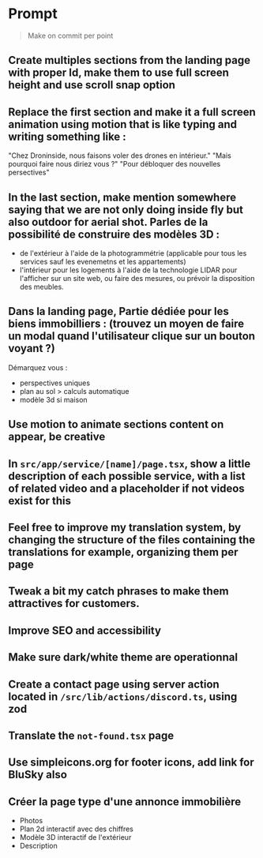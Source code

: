 # Prompt

> Make on commit per point

## Create multiples sections from the landing page with proper Id, make them to use full screen height and use scroll snap option

## Replace the first section and make it a full screen animation using motion that is like typing and writing something like :
"Chez Droninside, nous faisons voler des drones en intérieur."
"Mais pourquoi faire nous diriez vous ?"
"Pour débloquer des nouvelles persectives"

## In the last section, make mention somewhere saying that we are not only doing inside fly but also outdoor for aerial shot. Parles de la possibilité de construire des modèles 3D :
- de l'extérieur à l'aide de la photogrammétrie (applicable pour tous les services sauf les evenemetns et les appartements)
- l'intérieur pour les logements à l'aide de la technologie LIDAR pour l'afficher sur un site web, ou faire des mesures, ou prévoir la disposition des meubles.

## Dans la landing page, Partie dédiée pour les biens immobilliers : (trouvez un moyen de faire un modal quand l'utilisateur clique sur un bouton voyant ?)
Démarquez vous :
- perspectives uniques
- plan au sol > calculs automatique
- modèle 3d si maison

## Use motion to animate sections content on appear, be creative

## In `src/app/service/[name]/page.tsx`, show a little description of each possible service, with a list of related video and a placeholder if not videos exist for this

## Feel free to improve my translation system, by changing the structure of the files containing the translations for example, organizing them per page

## Tweak a bit my catch phrases to make them attractives for customers.

## Improve SEO and accessibility

## Make sure dark/white theme are operationnal

## Create a contact page using server action located in `/src/lib/actions/discord.ts`, using zod

## Translate the `not-found.tsx` page

## Use simpleicons.org for footer icons, add link for BluSky also

## Créer la page type d'une annonce immobilière
- Photos
- Plan 2d interactif avec des chiffres
- Modèle 3D interactif de l'extérieur
- Description
